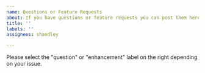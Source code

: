 ```yaml
---
name: Questions or Feature Requests
about: If you have questions or feature requests you can post them here.
title: ''
labels: ''
assignees: shandley

---
```


Please select the "question" or "enhancement" label on the right depending on your issue.
